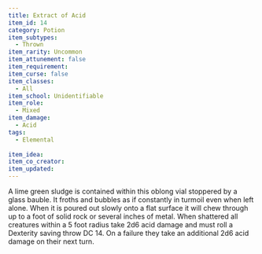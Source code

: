 ```yaml
---
title: Extract of Acid
item_id: 14
category: Potion
item_subtypes:
  - Thrown
item_rarity: Uncommon
item_attunement: false
item_requirement:
item_curse: false
item_classes:
  - All
item_school: Unidentifiable
item_role:
  - Mixed
item_damage:
  - Acid
tags:
  - Elemental
  
item_idea:
item_co_creator:
item_updated:
---
```


A lime green sludge is contained within this oblong vial stoppered by a glass bauble. It froths and bubbles as if constantly in turmoil even when left alone. When it is poured out slowly onto a flat surface it will chew through up to a foot of solid rock or several inches of metal.
When shattered all creatures within a 5 foot radius take 2d6 acid damage and must roll a Dexterity saving throw DC 14. On a failure they take an additional 2d6 acid damage on their next turn.
